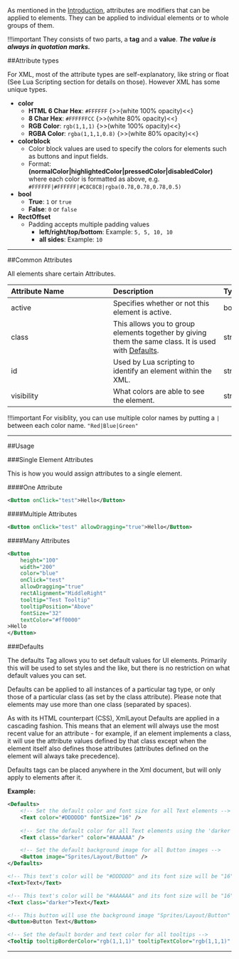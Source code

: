 As mentioned in the [Introduction](xml/introUI), attributes are modifiers that can be applied to elements. They can be applied to individual elements or to whole groups of them.

!!!important 
    They consists of two parts, a **tag** and a **value**. ***The value is always in quotation marks.***

##Attribute types

For XML, most of the attribute types are self-explanatory, like string or float (See Lua Scripting section for details on those). However XML has some unique types.

* **color**
    * **HTML 6 Char Hex**: `#FFFFFF` {>>(white 100% opacity)<<}
    * **8 Char Hex**: `#FFFFFFCC` {>>(white 80% opacity)<<}
    * **RGB Color**: `rgb(1,1,1)` {>>(white 100% opacity)<<}
    * **RGBA Color**: `rgba(1,1,1,0.8)` {>>(white 80% opacity)<<}
* **colorblock**
    * Color block values are used to specify the colors for elements such as buttons and input fields.
    * Format: **(normalColor|highlightedColor|pressedColor|disabledColor)** where each color is formatted as above, e.g. `#FFFFFF|#FFFFFF|#C8C8C8|rgba(0.78,0.78,0.78,0.5)`
* **bool**
    * **True**: `1` or `true`
    * **False**: `0` or `false`
* **RectOffset**
    * Padding accepts multiple padding values
        * **left/right/top/bottom**: Example: `5, 5, 10, 10`
        * **all sides**: Example: `10`

---

##Common Attributes

All elements share certain Attributes.

Attribute&nbsp;Name&nbsp;&nbsp;&nbsp;&nbsp;&nbsp;&nbsp;&nbsp;&nbsp;&nbsp;&nbsp;&nbsp;&nbsp;&nbsp;&nbsp;&nbsp;&nbsp;&nbsp;&nbsp;&nbsp;&nbsp;&nbsp;&nbsp; | Description&nbsp;&nbsp;&nbsp;&nbsp;&nbsp;&nbsp;&nbsp;&nbsp;&nbsp;&nbsp;&nbsp;&nbsp;&nbsp;&nbsp;&nbsp;&nbsp;&nbsp;&nbsp;&nbsp;&nbsp;&nbsp;&nbsp;&nbsp;&nbsp;&nbsp;&nbsp;&nbsp;&nbsp;&nbsp;&nbsp;&nbsp;&nbsp;&nbsp; | Type&nbsp;/&nbsp;Options&nbsp;&nbsp;&nbsp;&nbsp;&nbsp;&nbsp;&nbsp;&nbsp;&nbsp;&nbsp;&nbsp;&nbsp;&nbsp;&nbsp;&nbsp;&nbsp;&nbsp;&nbsp;&nbsp;&nbsp;&nbsp;&nbsp; | Default&nbsp;Value&nbsp;&nbsp;&nbsp;&nbsp;&nbsp;&nbsp;
-- | -- | -- | --
active | Specifies whether or not this element is active. | bool | `true`
class | This allows you to group elements together by giving them the same class. It is used with [Defaults](defaults). | string | (none)
id | Used by Lua scripting to identify an element within the XML. | string | (none)
visibility | What colors are able to see the element. | string | (visible to all)

!!!important
    For visiblity, you can use multiple color names by putting a `|` between each color name. `"Red|Blue|Green"`

---


##Usage

###Single Element Attributes

This is how you would assign attributes to a single element.

####One Attribute

```xml
<Button onClick="test">Hello</Button>
```

####Multiple Attributes

```xml
<Button onClick="test" allowDragging="true">Hello</Button>
```

####Many Attributes

```xml
<Button 
    height="100" 
    width="200"
    color="blue"
    onClick="test"
    allowDragging="true"
    rectAlignment="MiddleRight"
    tooltip="Test Tooltip" 
    tooltipPosition="Above"
    fontSize="32" 
    textColor="#ff0000"
>Hello
</Button>
```

###Defaults

The defaults Tag allows you to set default values for UI elements. Primarily this will be used to set styles and the like, but there is no restriction on what default values you can set.

Defaults can be applied to all instances of a particular tag type, or only those of a particular class (as set by the class attribute). Please note that elements may use more than one class (separated by spaces).

As with its HTML counterpart (CSS), XmlLayout Defaults are applied in a cascading fashion. This means that an element will always use the most recent value for an attribute - for example, if an element implements a class, it will use the attribute values defined by that class except when the element itself also defines those attributes (attributes defined on the element will always take precedence).

Defaults tags can be placed anywhere in the Xml document, but will only apply to elements after it.

**Example:**
```xml
<Defaults>
    <!-- Set the default color and font size for all Text elements -->
    <Text color="#DDDDDD" fontSize="16" />
    
    <!-- Set the default color for all Text elements using the 'darker' class -->
    <Text class="darker" color="#AAAAAA" />

    <!-- Set the default background image for all Button images -->
    <Button image="Sprites/Layout/Button" />
</Defaults>

<!-- This text's color will be "#DDDDDD" and its font size will be "16" -->
<Text>Text</Text>

<!-- This text's color will be "#AAAAAA" and its font size will be "16" -->
<Text class="darker">Text</Text>

<!-- This button will use the background image "Sprites/Layout/Button" -->
<Button>Button Text</Button>

<!-- Set the default border and text color for all tooltips -->
<Tooltip tooltipBorderColor="rgb(1,1,1)" tooltipTextColor="rgb(1,1,1)" />
```


--- 
